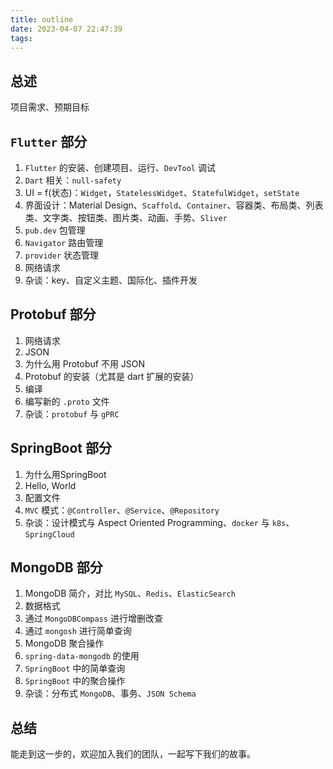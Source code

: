 ```yaml
---
title: outline
date: 2023-04-07 22:47:39
tags:
---
```


## 总述

项目需求、预期目标

## `Flutter` 部分

1. `Flutter` 的安装、创建项目、运行、`DevTool` 调试
2. `Dart` 相关：`null-safety`
3. UI = f(状态)：`Widget`，`StatelessWidget`、`StatefulWidget`，`setState`
4. 界面设计：Material Design、`Scaffold`、`Container`、容器类、布局类、列表类、文字类、按钮类、图片类、动画、手势、`Sliver`
5. `pub.dev` 包管理
6. `Navigator` 路由管理
7. `provider` 状态管理
8. 网络请求
9. 杂谈：key、自定义主题、国际化、插件开发

## Protobuf 部分

1. 网络请求
2. JSON
3. 为什么用 Protobuf 不用 JSON
4. Protobuf 的安装（尤其是 dart 扩展的安装）
5. 编译
6. 编写新的 `.proto` 文件
7. 杂谈：`protobuf` 与 `gPRC`

## SpringBoot 部分

1. 为什么用SpringBoot
2. Hello, World
3. 配置文件
4. `MVC` 模式：`@Controller`、`@Service`、`@Repository`
5. 杂谈：设计模式与 Aspect Oriented Programming、`docker` 与 `k8s`、`SpringCloud`

## MongoDB 部分

1. MongoDB 简介，对比 `MySQL`、`Redis`、`ElasticSearch`
2. 数据格式
3. 通过 `MongoDBCompass` 进行增删改查
4. 通过 `mongosh` 进行简单查询
5. MongoDB 聚合操作
6. `spring-data-mongodb` 的使用
7. `SpringBoot` 中的简单查询
8. `SpringBoot` 中的聚合操作
9. 杂谈：分布式 `MongoDB`、事务、`JSON Schema`

## 总结

能走到这一步的，欢迎加入我们的团队，一起写下我们的故事。

